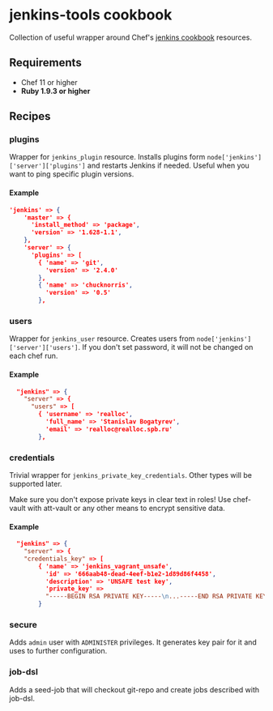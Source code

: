 # jenkins-tools cookbook

Collection of useful wrapper around Chef's
[jenkins cookbook](https://supermarket.chef.io/cookbooks/jenkins) resources.


## Requirements

- Chef 11 or higher
- **Ruby 1.9.3 or higher**

## Recipes


### plugins

Wrapper for `jenkins_plugin` resource. Installs plugins form `node['jenkins']['server']['plugins']` and restarts Jenkins if needed.
Useful when you want to ping specific plugin versions.

#### Example

```json
'jenkins' => {
    'master' => {
      'install_method' => 'package',
      'version' => '1.628-1.1',
    },
    'server' => {
      'plugins' => [
        { 'name' => 'git',
          'version' => '2.4.0'
        },
        { 'name' => 'chucknorris',
          'version' => '0.5'
        },
```

### users

Wrapper for `jenkins_user` resource. Creates users from `node['jenkins']['server']['users']`. If you don't set password, it will not be changed on each chef run.

#### Example

```json
  "jenkins" => {
    "server" => {
      "users" => [
        { 'username' => 'realloc',
          'full_name' => 'Stanislav Bogatyrev',
          'email' => 'realloc@realloc.spb.ru'
        },
```

### credentials

Trivial wrapper for `jenkins_private_key_credentials`. Other types will be supported later.

Make sure you don't expose private keys in clear text in roles! Use chef-vault with att-vault or any other means to encrypt sensitive data.

#### Example

```json
  "jenkins" => {
    "server" => {
    "credentials_key" => [
        { 'name' => 'jenkins_vagrant_unsafe',
          'id' => '666aab48-dead-4eef-b1e2-1d89d86f4458',
          'description' => 'UNSAFE test key',
          'private_key' =>
          "-----BEGIN RSA PRIVATE KEY-----\n...-----END RSA PRIVATE KEY-----"
        }
```

### secure

Adds `admin` user with `ADMINISTER` privileges. It generates key pair for it and uses to further configuration.

### job-dsl

Adds a seed-job that will checkout git-repo and create jobs described with job-dsl.
